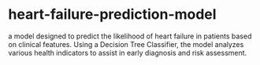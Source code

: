 # heart-failure-prediction-model
a model designed to predict the likelihood of heart failure in patients based on clinical features. Using a Decision Tree Classifier, the model analyzes various health indicators to assist in early diagnosis and risk assessment.  
